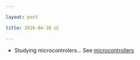 ```yaml
---

layout: post

title: 2016-04-16 uC

---
```



-   Studying microcontrolers... See
    [microcontrollers](/retired/croaker/notes_uC.md)

